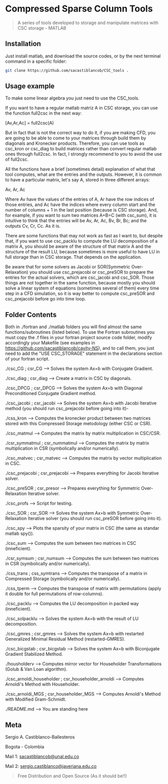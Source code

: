 # Compressed Sparse Column Tools 
> A series of tools developed to storage and manipulate matrices with CSC storage - MATLAB

## Installation

Just install matlab, and download the source codes, or by the next terminal command in a specific folder:

```sh
git clone https://github.com/sacastiblancob/CSC_tools .
```

## Usage example

To make some linear algebra you just need to use the CSC_tools.

If you want to have a regular matlab matriz A in CSC storage, you can use the function full2csc in the next way:

[Av,Ar,Ac] = full2csc(A)

But in fact that is not the correct way to do it, if you are making CFD, you are going to be able to come to your matrices through build them by diagonals and Kronecker products. Therefore, you can use tools as csc_kron or csc_diag to build matrices rather than convert regular matlab ones through full2csc. In fact, I strongly recommend to you to avoid the use of full2csc.

All the functions have a brief (sometimes detail) explanation of what that tool computes, what are the entries and the outputs. However, it is common to have a particular matrix, let's say A, stored in three different arrays:

 Av, Ar, Ac

Where Av have the values of the entries of A, Ar have the row indices of those entries, and Ac have the indices where every column start and the number of columns + 1 in the last position (because is CSC storage). And, for example, if you want to sum two matrices A+B=C (with csc_sum), it is intuitive to think that the entries will be Av, Ar, Ac, Bv, Br, Bc; and the outputs Cv, Cr, Cc. As it is. 

There are some functions that may not work as fast as I want to, but despite that, if you want to use csc_packlu to compute the LU decomposition of a matrix A, you should be aware of the structure of that matrix A and the structure of the result LU, because sometimes is more useful to have LU in full storage than in CSC storage. That depends on the application.

Be aware that for some solvers as Jacobi or SOR(Symmetric Over-Relaxation) you should use csc_prejacobi or csc_preSOR to prepare the entries for the actual solvers, which are csc_jacobi and csc_SOR. Those things are not together in the same function, because mostly you should solve a linear system of equations (sometimes several of them) every time step in a CFD simulation, so it is way better to compute csc_preSOR and csc_prejacobi before go into time loop.

## Folder Contents

Both in ./fortran and ./matlab folders you will find almost the same functions/subroutines (listed below).
To use the Fortran subroutines you must copy the .f files in your fortran project source code folder, modify accordingly your Makefile (see examples in https://github.com/sacastiblancob/cavity-NS), and to call them, you just need to add the "USE CSC_STORAGE" statement in the declarations section of your fortran script.

./csc_CG ; csr_CG --> Solves the system Ax=b with Conjugate Gradient.

./csc_diag ; csr_diag --> Create a matrix in CSC by diagonals.

./csc_DPCG ; csr_DPCG --> Solves the system Ax=b with Diagonal Preconditioned Conjugate Gradient method.

./csc_jacobi ; csr_jacobi --> Solves the system Ax=b with Jacobi Iterative method (you should run csc_prejacobi before going into it)-

./css_kron --> Computes the kronecker product between two matrices stored with this Compressed Storage metodology (either CSC or CSR).

./csc_matmul --> Computes the matrix by matrix multiplication in CSC/CSR.

./csr_symmatmul ; csr_nummatmul --> Computes the matrix by matrix multiplication in CSR (symbolically and/or numerically).

./csc_matvec ; csr_matvec --> Computes the matrix by vector multiplication in CSC.

./csc_prejacobi ; csr_prejacobi --> Prepares everything for Jacobi Iterative solver.

./csc_preSOR ; csr_presor --> Prepares everything for Symmetric Over-Relaxation Iterative solver.

./csc_profs --> Script for testing.

./csc_SOR ; csr_SOR --> Solves the system Ax=b with Symmetric Over-Relaxation Iterative solver (you should run csc_preSOR before going into it).

./csc_spy --> Plots the sparsity of your matrix in CSC (the same as standar matlab spy()).

./csc_sum --> Computes the sum between two matrices in CSC (inneficient).

./csr_symsum ; csr_numsum --> Computes the sum between two matrices in CSR (symbolically and/or numerically).

./css_trans ; css_symtrans --> Computes the transpose of a matrix in Compressed Storage (symbolically and/or numerically).

./css_tperm --> Computes the transpose of matrix with permutations (apply it double for full permutations of row-columns).

./csc_packlu --> Computes the LU decomposition in packed way (inneficient).

./csc_solpacklu --> Solves the system Ax=b with the result of LU decomposition.

./csc_gmres ; csr_gmres --> Solves the system Ax=b with restarted Generalized Minimal Residual Method (restarted-GMRES).

./csc_bicgstab ; csr_bicgstab --> Solves the system Ax=b with Biconjugate Gradient Stabilized Method.

./housholderv --> Computes mirror vector for Householder Transformations (Golub & Van Loan algorithm).

./csc_arnoldi_householder ; csr_householder_arnoldi --> Computes Arnoldi's Method with Householder.

./csc_arnoldi_MGS ; csr_householder_MGS --> Computes Arnoldi's Method with Modified Gram-Schmidt.

./README.md --> You are standing here

## Meta
Sergio A. Castiblanco-Ballesteros

Bogota - Colombia

Mail 1: sacastiblancob@unal.edu.co

Mail 2: sergio.castiblanco@javeriana.edu.co

> Free Distribution and Open Source (As it should be!!)


